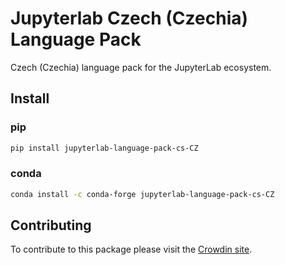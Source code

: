 # Jupyterlab Czech (Czechia) Language Pack

Czech (Czechia) language pack for the JupyterLab ecosystem.

## Install

### pip

```bash
pip install jupyterlab-language-pack-cs-CZ
```

### conda

```bash
conda install -c conda-forge jupyterlab-language-pack-cs-CZ
```

## Contributing

To contribute to this package please visit the [Crowdin site](https://crowdin.com/project/jupyterlab).
